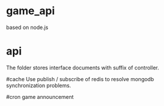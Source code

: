 # game_api
based on node.js 

# api
The folder stores interface documents with suffix of controller.

#cache
Use publish / subscribe of redis to resolve mongodb synchronization problems.

#cron
game announcement




